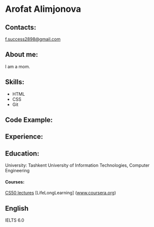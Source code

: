 # Arofat Alimjonova

## Contacts:
    
[f.success2898@gmail.com](f.success2898@gmail.com)

## About me:
    
I am a mom.

## Skills:
      
- HTML
- CSS
- Git
      
## Code Example:

## Experience:

## Education:
        
University: Tashkent University of Information Technologies, Computer Engineering
        
#### Courses:
        
[CS50 lectures]()
[LifeLongLearning] (www.coursera.org)
          
## English

IELTS 6.0
